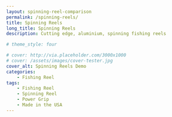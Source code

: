```yaml
---
layout: spinning-reel-comparison
permalink: /spinning-reels/
title: Spinning Reels
long_title: Spinning Reels
description: Cutting edge, aluminium, spinning fishing reels

# theme_style: four

# cover: http://via.placeholder.com/3000x1000
# cover: /assets/images/cover-tester.jpg
cover_alt: Spinning Reels Demo
categories: 
    - Fishing Reel
tags: 
    - Fishing Reel
    - Spinning Reel
    - Power Grip
    - Made in the USA
---
```


